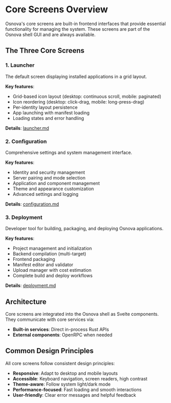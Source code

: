# Core Screens Overview

Osnova's core screens are built-in frontend interfaces that provide essential functionality for managing the system. These screens are part of the Osnova shell GUI and are always available.

## The Three Core Screens

### 1. Launcher
The default screen displaying installed applications in a grid layout.

**Key features**:
- Grid-based icon layout (desktop: continuous scroll, mobile: paginated)
- Icon reordering (desktop: click-drag, mobile: long-press-drag)
- Per-identity layout persistence
- App launching with manifest loading
- Loading states and error handling

**Details**: [launcher.md](./launcher.md)

### 2. Configuration
Comprehensive settings and system management interface.

**Key features**:
- Identity and security management
- Server pairing and mode selection
- Application and component management
- Theme and appearance customization
- Advanced settings and logging

**Details**: [configuration.md](./configuration.md)

### 3. Deployment
Developer tool for building, packaging, and deploying Osnova applications.

**Key features**:
- Project management and initialization
- Backend compilation (multi-target)
- Frontend packaging
- Manifest editor and validator
- Upload manager with cost estimation
- Complete build and deploy workflows

**Details**: [deployment.md](./deployment.md)

## Architecture

Core screens are integrated into the Osnova shell as Svelte components. They communicate with core services via:
- **Built-in services**: Direct in-process Rust APIs
- **External components**: OpenRPC when needed

## Common Design Principles

All core screens follow consistent design principles:
- **Responsive**: Adapt to desktop and mobile layouts
- **Accessible**: Keyboard navigation, screen readers, high contrast
- **Theme-aware**: Follow system light/dark mode
- **Performance-focused**: Fast loading and smooth interactions
- **User-friendly**: Clear error messages and helpful feedback
